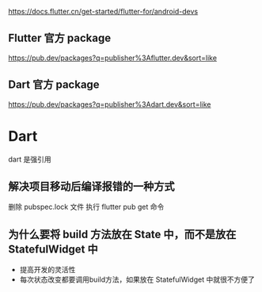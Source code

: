 


https://docs.flutter.cn/get-started/flutter-for/android-devs

## Flutter 官方 package
https://pub.dev/packages?q=publisher%3Aflutter.dev&sort=like

##  Dart 官方 package
https://pub.dev/packages?q=publisher%3Adart.dev&sort=like



# Dart
dart 是强引用




## 解决项目移动后编译报错的一种方式
删除 pubspec.lock 文件
执行 flutter pub get 命令

## 为什么要将 build 方法放在 State 中，而不是放在 StatefulWidget 中
- 提高开发的灵活性
- 每次状态改变都要调用build方法，如果放在 StatefulWidget 中就很不方便了






